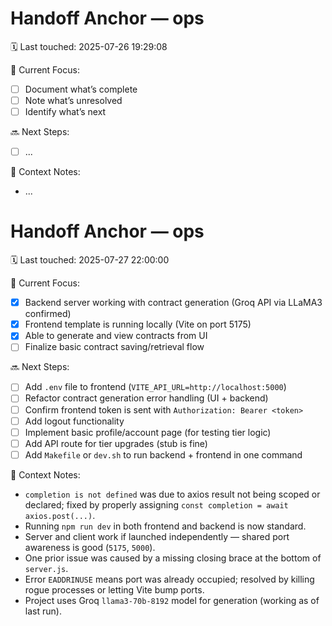 # Handoff Anchor — ops
🗓 Last touched: 2025-07-26 19:29:08

🎯 Current Focus:
- [ ] Document what’s complete
- [ ] Note what’s unresolved
- [ ] Identify what’s next

🔜 Next Steps:
- [ ] ...

🧠 Context Notes:
- ...
# Handoff Anchor — ops
🗓 Last touched: 2025-07-27 22:00:00

🎯 Current Focus:
- [x] Backend server working with contract generation (Groq API via LLaMA3 confirmed)
- [x] Frontend template is running locally (Vite on port 5175)
- [x] Able to generate and view contracts from UI
- [ ] Finalize basic contract saving/retrieval flow

🔜 Next Steps:
- [ ] Add `.env` file to frontend (`VITE_API_URL=http://localhost:5000`)
- [ ] Refactor contract generation error handling (UI + backend)
- [ ] Confirm frontend token is sent with `Authorization: Bearer <token>`
- [ ] Add logout functionality
- [ ] Implement basic profile/account page (for testing tier logic)
- [ ] Add API route for tier upgrades (stub is fine)
- [ ] Add `Makefile` or `dev.sh` to run backend + frontend in one command

🧠 Context Notes:
- `completion is not defined` was due to axios result not being scoped or declared; fixed by properly assigning `const completion = await axios.post(...)`.
- Running `npm run dev` in both frontend and backend is now standard.
- Server and client work if launched independently — shared port awareness is good (`5175`, `5000`).
- One prior issue was caused by a missing closing brace at the bottom of `server.js`.
- Error `EADDRINUSE` means port was already occupied; resolved by killing rogue processes or letting Vite bump ports.
- Project uses Groq `llama3-70b-8192` model for generation (working as of last run).

